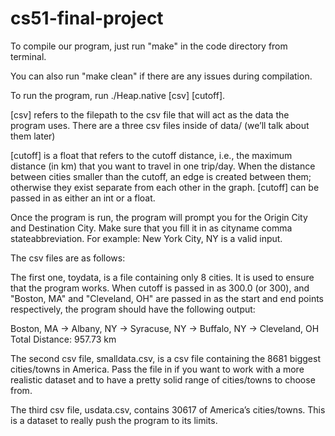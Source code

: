 # cs51-final-project

To compile our program, just run "make" in the code directory from terminal.

You can also run "make clean" if there are any issues during compilation.

To run the program, run ./Heap.native [csv] [cutoff].

[csv] refers to the filepath to the csv file that will act as the data the program 
uses. There are a three csv files inside of data/ (we’ll talk about them later)

[cutoff] is a float that refers to the cutoff distance, i.e., the maximum distance 
(in km) that you want to travel in one trip/day. When the distance between cities 
smaller than the cutoff, an edge is created between them; otherwise they exist 
separate from each other in the graph. [cutoff] can be passed in as either an int
or a float.

Once the program is run, the program will prompt you for the Origin City 
and Destination City.
Make sure that you fill it in as cityname comma stateabbreviation. 
For example: New York City, NY is a valid input. 

The csv files are as follows: 

The first one, toydata, is a file containing only 8 cities. It is used to ensure 
that the program works. When cutoff is passed in as 300.0 (or 300), and "Boston, MA" 
and "Cleveland, OH" are passed in as the start and end points respectively, the program 
should have the following output:

Boston, MA -> Albany, NY -> Syracuse, NY -> Buffalo, NY -> Cleveland, OH
Total Distance: 957.73 km 

The second csv file, smalldata.csv, is a csv file containing the 8681 biggest cities/towns
in America. Pass the file in if you want to work with a more realistic dataset and to have
a pretty solid range of cities/towns to choose from. 

The third csv file, usdata.csv, contains 30617 of America’s cities/towns. This is a dataset 
to really push the program to its limits. 
